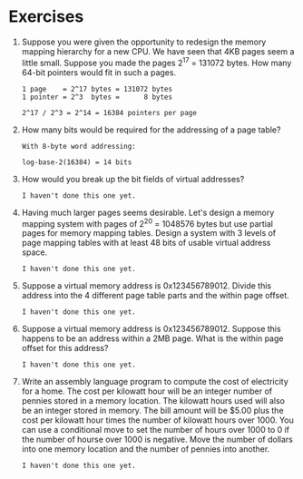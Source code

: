 # Exercises

1. Suppose you were given the opportunity to redesign the memory mapping
   hierarchy for a new CPU. We have seen that 4KB pages seem a little small.
   Suppose you made the pages 2<sup>17</sup> = 131072 bytes. How many 64-bit
   pointers would fit in such a pages.

   ```none
   1 page    = 2^17 bytes = 131072 bytes
   1 pointer = 2^3  bytes =      8 bytes

   2^17 / 2^3 = 2^14 = 16384 pointers per page
   ```

2. How many bits would be required for the addressing of a page table?

   ```none
   With 8-byte word addressing:

   log-base-2(16384) = 14 bits
   ```

3. How would you break up the bit fields of virtual addresses?
   ```none
   I haven't done this one yet.
   ```

4. Having much larger pages seems desirable. Let's design a memory mapping
   system with pages of 2<sup>20</sup> = 1048576 bytes but use partial pages
   for memory mapping tables. Design a system with 3 levels of page mapping
   tables with at least 48 bits of usable virtual address space.
   ```none
   I haven't done this one yet.
   ```

5. Suppose a virtual memory address is 0x123456789012. Divide this address into
   the 4 different page table parts and the within page offset. 
   ```none
   I haven't done this one yet.
   ```

6. Suppose a virtual memory address is 0x123456789012. Suppose this happens
   to be an address within a 2MB page. What is the within page offset for this
   address?
   ```none
   I haven't done this one yet.
   ```

7. Write an assembly language program to compute the cost of electricity for
   a home. The cost per kilowatt hour will be an integer number of pennies
   stored in a memory location. The kilowatt hours used will also be an
   integer stored in memory. The bill amount will be $5.00 plus the cost
   per kilowatt hour times the number of kilowatt hours over 1000. You can
   use a conditional move to set the number of hours over 1000 to 0 if the
   number of hourse over 1000 is negative. Move the number of dollars into
   one memory location and the number of pennies into another.
   ```none
   I haven't done this one yet.
   ```
